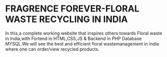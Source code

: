 # FRAGRENCE FOREVER-FLORAL WASTE RECYCLING IN INDIA
In this,a complete working website that inspires others towards Floral waste in India,with Fortend in HTML,CSS,JS &amp; Backend in PHP Database MYSQL.We will see the best and efficient floral wastemanagement in india where one can order/view recycled products.
